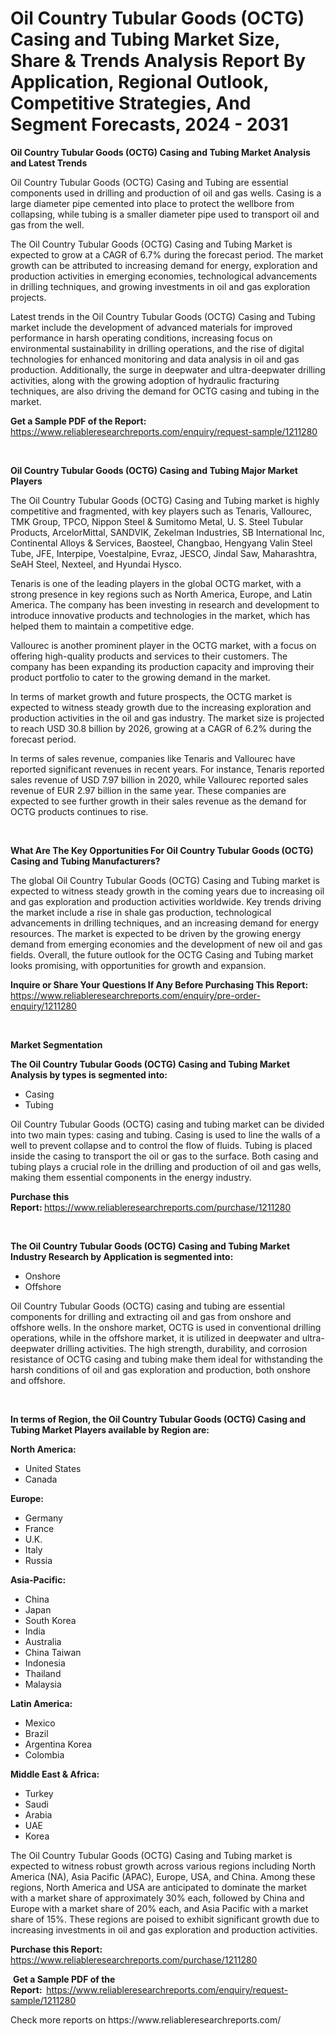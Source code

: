 <p><h1>Oil Country Tubular Goods (OCTG) Casing and Tubing Market Size, Share & Trends Analysis Report By Application, Regional Outlook, Competitive Strategies, And Segment Forecasts, 2024 - 2031</h1></p><p><strong>Oil Country Tubular Goods (OCTG) Casing and Tubing Market Analysis and Latest Trends</strong></p>
<p><p>Oil Country Tubular Goods (OCTG) Casing and Tubing are essential components used in drilling and production of oil and gas wells. Casing is a large diameter pipe cemented into place to protect the wellbore from collapsing, while tubing is a smaller diameter pipe used to transport oil and gas from the well.</p><p>The Oil Country Tubular Goods (OCTG) Casing and Tubing Market is expected to grow at a CAGR of 6.7% during the forecast period. The market growth can be attributed to increasing demand for energy, exploration and production activities in emerging economies, technological advancements in drilling techniques, and growing investments in oil and gas exploration projects.</p><p>Latest trends in the Oil Country Tubular Goods (OCTG) Casing and Tubing market include the development of advanced materials for improved performance in harsh operating conditions, increasing focus on environmental sustainability in drilling operations, and the rise of digital technologies for enhanced monitoring and data analysis in oil and gas production. Additionally, the surge in deepwater and ultra-deepwater drilling activities, along with the growing adoption of hydraulic fracturing techniques, are also driving the demand for OCTG casing and tubing in the market.</p></p>
<p><strong>Get a Sample PDF of the Report:&nbsp;</strong> <a href="https://www.reliableresearchreports.com/enquiry/request-sample/1211280">https://www.reliableresearchreports.com/enquiry/request-sample/1211280</a></p>
<p>&nbsp;</p>
<p><strong>Oil Country Tubular Goods (OCTG) Casing and Tubing Major Market Players</strong></p>
<p><p>The Oil Country Tubular Goods (OCTG) Casing and Tubing market is highly competitive and fragmented, with key players such as Tenaris, Vallourec, TMK Group, TPCO, Nippon Steel & Sumitomo Metal, U. S. Steel Tubular Products, ArcelorMittal, SANDVIK, Zekelman Industries, SB International Inc, Continental Alloys & Services, Baosteel, Changbao, Hengyang Valin Steel Tube, JFE, Interpipe, Voestalpine, Evraz, JESCO, Jindal Saw, Maharashtra, SeAH Steel, Nexteel, and Hyundai Hysco.</p><p>Tenaris is one of the leading players in the global OCTG market, with a strong presence in key regions such as North America, Europe, and Latin America. The company has been investing in research and development to introduce innovative products and technologies in the market, which has helped them to maintain a competitive edge.</p><p>Vallourec is another prominent player in the OCTG market, with a focus on offering high-quality products and services to their customers. The company has been expanding its production capacity and improving their product portfolio to cater to the growing demand in the market.</p><p>In terms of market growth and future prospects, the OCTG market is expected to witness steady growth due to the increasing exploration and production activities in the oil and gas industry. The market size is projected to reach USD 30.8 billion by 2026, growing at a CAGR of 6.2% during the forecast period.</p><p>In terms of sales revenue, companies like Tenaris and Vallourec have reported significant revenues in recent years. For instance, Tenaris reported sales revenue of USD 7.97 billion in 2020, while Vallourec reported sales revenue of EUR 2.97 billion in the same year. These companies are expected to see further growth in their sales revenue as the demand for OCTG products continues to rise.</p></p>
<p>&nbsp;</p>
<p><strong>What Are The Key Opportunities For Oil Country Tubular Goods (OCTG) Casing and Tubing Manufacturers?</strong></p>
<p><p>The global Oil Country Tubular Goods (OCTG) Casing and Tubing market is expected to witness steady growth in the coming years due to increasing oil and gas exploration and production activities worldwide. Key trends driving the market include a rise in shale gas production, technological advancements in drilling techniques, and an increasing demand for energy resources. The market is expected to be driven by the growing energy demand from emerging economies and the development of new oil and gas fields. Overall, the future outlook for the OCTG Casing and Tubing market looks promising, with opportunities for growth and expansion.</p></p>
<p><strong>Inquire or Share Your Questions If Any Before Purchasing This Report:</strong> <a href="https://www.reliableresearchreports.com/enquiry/pre-order-enquiry/1211280">https://www.reliableresearchreports.com/enquiry/pre-order-enquiry/1211280</a></p>
<p>&nbsp;</p>
<p><strong>Market Segmentation</strong></p>
<p><strong>The Oil Country Tubular Goods (OCTG) Casing and Tubing Market Analysis by types is segmented into:</strong></p>
<p><ul><li>Casing</li><li>Tubing</li></ul></p>
<p><p>Oil Country Tubular Goods (OCTG) casing and tubing market can be divided into two main types: casing and tubing. Casing is used to line the walls of a well to prevent collapse and to control the flow of fluids. Tubing is placed inside the casing to transport the oil or gas to the surface. Both casing and tubing plays a crucial role in the drilling and production of oil and gas wells, making them essential components in the energy industry.</p></p>
<p><strong>Purchase this Report:&nbsp;</strong><a href="https://www.reliableresearchreports.com/purchase/1211280">https://www.reliableresearchreports.com/purchase/1211280</a></p>
<p>&nbsp;</p>
<p><strong>The Oil Country Tubular Goods (OCTG) Casing and Tubing Market Industry Research by Application is segmented into:</strong></p>
<p><ul><li>Onshore</li><li>Offshore</li></ul></p>
<p><p>Oil Country Tubular Goods (OCTG) casing and tubing are essential components for drilling and extracting oil and gas from onshore and offshore wells. In the onshore market, OCTG is used in conventional drilling operations, while in the offshore market, it is utilized in deepwater and ultra-deepwater drilling activities. The high strength, durability, and corrosion resistance of OCTG casing and tubing make them ideal for withstanding the harsh conditions of oil and gas exploration and production, both onshore and offshore.</p></p>
<p>&nbsp;</p>
<p><strong>In terms of Region, the Oil Country Tubular Goods (OCTG) Casing and Tubing Market Players available by Region are:</strong></p>
<p>
    <p> <strong> North America: </strong>
        <ul>
            <li>United States</li>
            <li>Canada</li>
        </ul>
        </p> 
    <p> <strong> Europe: </strong>
        <ul>
            <li>Germany</li>
            <li>France</li>
            <li>U.K.</li>
            <li>Italy</li>
            <li>Russia</li>
        </ul>
        </p> 
    <p> <strong> Asia-Pacific: </strong>
        <ul>
            <li>China</li>
            <li>Japan</li>
            <li>South Korea</li>
            <li>India</li>
            <li>Australia</li>
            <li>China Taiwan</li>
            <li>Indonesia</li>
            <li>Thailand</li>
            <li>Malaysia</li>
        </ul>
        </p> 
    <p> <strong> Latin America: </strong>
        <ul>
            <li>Mexico</li>
            <li>Brazil</li>
            <li>Argentina Korea</li>
            <li>Colombia</li>
        </ul>
        </p> 
    <p> <strong> Middle East & Africa: </strong>
        <ul>
            <li>Turkey</li>
            <li>Saudi</li>
            <li>Arabia</li>
            <li>UAE</li>
            <li>Korea</li>
        </ul>
    </p>
    </p>
<p><p>The Oil Country Tubular Goods (OCTG) Casing and Tubing market is expected to witness robust growth across various regions including North America (NA), Asia Pacific (APAC), Europe, USA, and China. Among these regions, North America and USA are anticipated to dominate the market with a market share of approximately 30% each, followed by China and Europe with a market share of 20% each, and Asia Pacific with a market share of 15%. These regions are poised to exhibit significant growth due to increasing investments in oil and gas exploration and production activities.</p></p>
<p><strong>Purchase this Report: </strong><a href="https://www.reliableresearchreports.com/purchase/1211280">https://www.reliableresearchreports.com/purchase/1211280</a></p>
<p>&nbsp;<strong>Get a Sample PDF of the Report:&nbsp;&nbsp;</strong><a href="https://www.reliableresearchreports.com/enquiry/request-sample/1211280">https://www.reliableresearchreports.com/enquiry/request-sample/1211280</a></p>
<p><strong></strong></p>
<p>Check more reports on https://www.reliableresearchreports.com/</p>